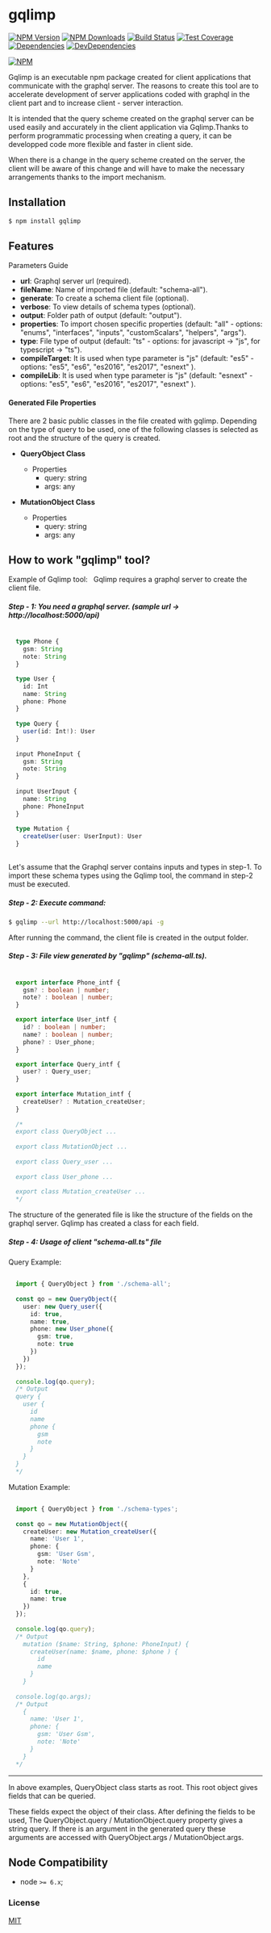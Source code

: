 # gqlimp

[![NPM Version][npm-image]][npm-url]
[![NPM Downloads][downloads-image]][downloads-url]
[![Build Status][travis-image]][travis-url]
[![Test Coverage][coveralls-image]][coveralls-url]
[![Dependencies][dependencies-image]][dependencies-url]
[![DevDependencies][devdependencies-image]][devdependencies-url]

[![NPM](https://nodei.co/npm/gqlimp.png?downloads=true&downloadRank=true)](https://nodei.co/npm/gqlimp/)

Gqlimp is an executable npm package created for client applications that communicate with the graphql server. 
The reasons to create this tool are to accelerate development of server applications coded with graphql in the client part and to increase client - server interaction.

It is intended that the query scheme created on the graphql server can be used easily and accurately in the client application via Gqlimp.Thanks to perform programmatic processing when creating a query, it can be developped code more flexible and faster in client side.

When there is a change in the query scheme created on the server, the client will be aware of this change and will have to make the necessary arrangements thanks to the import mechanism.

## Installation

```sh
$ npm install gqlimp
```

## Features

Parameters Guide
- **url**: Graphql server url (required).
- **fileName**: Name of imported file (default: "schema-all").
- **generate**: To create a schema client file (optional).
- **verbose**: To view details of schema types (optional).
- **output**: Folder path of output (default: "output").
- **properties**: To import chosen specific properties (default: "all" - options: "enums", "interfaces", "inputs", "customScalars", "helpers", "args").
- **type**: File type of output (default: "ts" - options: for javascript -> "js", for typescript -> "ts").
- **compileTarget**: It is used when type parameter is "js" (default: "es5" - options: "es5", "es6", "es2016", "es2017", "esnext" ).
- **compileLib**: It is used when type parameter is "js" (default: "esnext" - options: "es5", "es6", "es2016", "es2017", "esnext" ). 


#### Generated File Properties

There are 2 basic public classes in the file created with gqlimp. Depending on the type of query to be used, one of the following classes is selected as root and the structure of the query is created.

- **QueryObject Class**  
    * Properties
        * query: string
        * args: any
        
- **MutationObject Class**
    * Properties
        * query: string
        * args: any                 
        
        
## How to work "gqlimp" tool?

Example of Gqlimp tool:
 
Gqlimp requires a graphql server to create the client file.

##### Step - 1: You need a graphql server. (sample url -> http://localhost:5000/api)

```ts

  type Phone {
    gsm: String
    note: String
  }

  type User {
    id: Int
    name: String  
    phone: Phone       
  }
  
  type Query {    
    user(id: Int!): User     
  }
  
  input PhoneInput {
    gsm: String
    note: String
  }  
  
  input UserInput {
    name: String  
    phone: PhoneInput    
  } 
  
  type Mutation {
    createUser(user: UserInput): User
  }    
  
```

Let's assume that the Graphql server contains inputs and types in step-1. 
To import these schema types using the Gqlimp tool, the command in step-2 must be executed.
##### Step - 2: Execute command:

```sh
$ gqlimp --url http://localhost:5000/api -g
```

After running the command, the client file is created in the output folder. 
##### Step - 3: File view generated by "gqlimp" (schema-all.ts). 

```ts

  export interface Phone_intf {
    gsm? : boolean | number;
    note? : boolean | number;
  }

  export interface User_intf {
    id? : boolean | number;
    name? : boolean | number;
    phone? : User_phone;	
  } 

  export interface Query_intf {
    user? : Query_user;
  }
  
  export interface Mutation_intf {
    createUser? : Mutation_createUser;
  }
  
  /*
  export class QueryObject ...
  
  export class MutationObject ...
  
  export class Query_user ...
  
  export class User_phone ...
  
  export class Mutation_createUser ...
  */

```

The structure of the generated file is like the structure of the fields on the graphql server. Gqlimp has created a class for each field.
##### Step - 4: Usage  of client "schema-all.ts" file

Query Example:
```ts

  import { QueryObject } from './schema-all';
    
  const qo = new QueryObject({
    user: new Query_user({
      id: true,
      name: true,
      phone: new User_phone({
        gsm: true,
        note: true
      })  
    })
  });
  
  console.log(qo.query);
  /* Output
  query {
    user {
      id
      name
      phone {
        gsm
        note
      }
    }
  }
  */

```

Mutation Example:
```ts

  import { QueryObject } from './schema-types';
    
  const qo = new MutationObject({
    createUser: new Mutation_createUser({     
      name: 'User 1',
      phone: {
        gsm: 'User Gsm',
        note: 'Note'
      }  
    },
    {
      id: true,
      name: true      
    })
  });
  
  console.log(qo.query);
  /* Output
    mutation ($name: String, $phone: PhoneInput) {
      createUser(name: $name, phone: $phone ) {
        id
        name
      }
    }
  
  console.log(qo.args);
  /* Output
    {
      name: 'User 1',
      phone: {
        gsm: 'User Gsm',
        note: 'Note'
      }
    }
  */

```

---

In above examples, QueryObject class starts as root. This root object gives fields that can be queried.

These fields expect the object of their class. 
After defining the fields to be used, The QueryObject.query / MutationObject.query property gives a string query. 
If there is an argument in the generated query these arguments are accessed with QueryObject.args / MutationObject.args. 

## Node Compatibility

  - node `>= 6.x`;
  
### License
[MIT](LICENSE)

[npm-image]: https://img.shields.io/npm/v/gqlimp.svg
[npm-url]: https://npmjs.org/package/gqlimp
[travis-image]: https://img.shields.io/travis/gqlorg/gqlimp/master.svg
[travis-url]: https://travis-ci.org/gqlorg/gqlimp
[coveralls-image]: https://img.shields.io/coveralls/gqlorg/gqlimp/master.svg
[coveralls-url]: https://coveralls.io/r/gqlorg/gqlimp
[downloads-image]: https://img.shields.io/npm/dm/gqlimp.svg
[downloads-url]: https://npmjs.org/package/gqlimp
[gitter-image]: https://badges.gitter.im/gqlorg/gqlimp.svg
[gitter-url]: https://gitter.im/gqlorg/gqlimp?utm_source=badge&utm_medium=badge&utm_campaign=pr-badge&utm_content=badge
[dependencies-image]: https://david-dm.org/gqlorg/gqlimp/status.svg
[dependencies-url]:https://david-dm.org/gqlorg/gqlimp
[devdependencies-image]: https://david-dm.org/gqlorg/gqlimp/dev-status.svg
[devdependencies-url]:https://david-dm.org/gqlorg/gqlimp?type=dev
[quality-image]: http://npm.packagequality.com/shield/gqlimp.png
[quality-url]: http://packagequality.com/#?package=gqlimp
